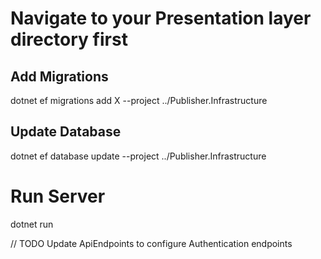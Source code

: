 # Navigate to your Presentation layer directory first
## Add Migrations
dotnet ef migrations add X --project ../Publisher.Infrastructure

## Update Database
dotnet ef database update --project ../Publisher.Infrastructure

# Run Server
dotnet run

// TODO
Update ApiEndpoints to configure Authentication endpoints